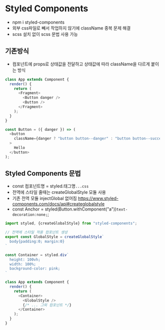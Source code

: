 # Styled Components
- npm i styled-components
- 외부 css파일로 빼서 작업하지 않기에 className 중복 문제 해결
- scss 설치 없이 scss 문법 사용 가능

## 기존방식
- 컴포넌트에 props로 상태값을 전달하고 상태값에 따라 className을 다르게 붙이는 방식 

```javascript
class App extends Component {
  render() {
    return (
      <Fragment>
        <Button danger />
        <Button />
      </Fragment>
    );
  }
}

const Button = ({ danger }) => (
  <button
    className={danger ? "button button--danger" : "button button--success"}
  >
    Hello
  </button>
);
```

## Styled Components 문법
- const 컴포넌트명 = styled.태그명` ...css `
- 전역에 스타일 줄때는 createGlobalStyle 모듈 사용
- 기존 전역 모듈 injectGlobal 없어짐 https://www.styled-components.com/docs/api#createglobalstyle
- const Anchor = styled(Button.withComponent("a"))`
  text-decoration:none;
`;

```javascript
import styled, {createGlobalStyle} from "styled-components";

// 전역에 스타일 적용 컴포넌트 생성
export const GlobalStyle = createGlobalStyle`
  body{padding:0; margin:0}
`

const Container = styled.div`
  height: 100vh;
  width: 100%;
  background-color: pink;
`

class App extends Component {
  render() {
    return (
      <Container>
        <GlobalStyle />
        {/* ... 그외 컴포넌트 */} 
      </Container>
    );
  }
}
```

